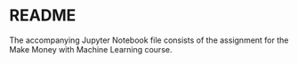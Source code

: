 # README

The accompanying Jupyter Notebook file consists of the assignment for the Make Money with Machine Learning course.
